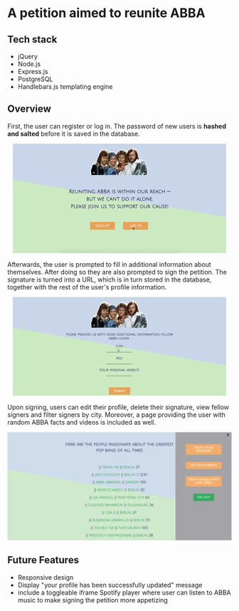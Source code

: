 A petition aimed to reunite ABBA
================== 

Tech stack
--------
- jQuery
- Node.js
- Express.js
- PostgreSQL
- Handlebars.js templating engine

Overview
--------
First, the user can register or log in. The password of new users is **hashed and salted** before it is saved in the database.

<p align="center">
  <img src="petition_showcase1.gif"/>
</p>

Afterwards, the user is prompted to fill in additional information about themselves. After doing so they are also prompted to sign the petition. The signature is turned into a URL, which is in turn stored in the database, together with the rest of the user's profile information.
<p align="center">
  <img src="petition_showcase2.gif"/>
</p>

Upon signing, users can edit their profile, delete their signature, view fellow signers and filter signers by city. Moreover, a page providing the user with random ABBA facts and videos is included as well.
<p align="center">
  <img src="petition_showcase3.png";"/>
</p>

Future Features
--------
- Responsive design
- Display "your profile has been successfully updated" message
- include a toggleable iframe Spotify player where user can listen to ABBA music to make signing the petition more appetizing
